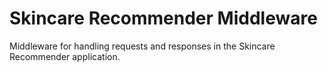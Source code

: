 # Skincare Recommender Middleware

Middleware for handling requests and responses in the Skincare Recommender application.